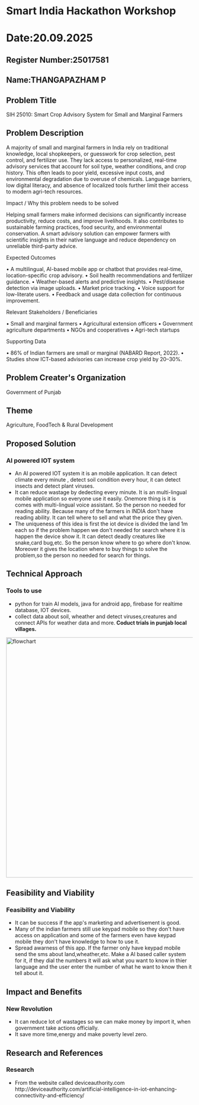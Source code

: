 # Smart India Hackathon Workshop
# Date:20.09.2025
## Register Number:25017581
## Name:THANGAPAZHAM P
## Problem Title
SIH 25010: Smart Crop Advisory System for Small and Marginal Farmers
## Problem Description
A majority of small and marginal farmers in India rely on traditional knowledge, local shopkeepers, or guesswork for crop selection, pest control, and fertilizer use. They lack access to personalized, real-time advisory services that account for soil type, weather conditions, and crop history. This often leads to poor yield, excessive input costs, and environmental degradation due to overuse of chemicals. Language barriers, low digital literacy, and absence of localized tools further limit their access to modern agri-tech resources.

Impact / Why this problem needs to be solved

Helping small farmers make informed decisions can significantly increase productivity, reduce costs, and improve livelihoods. It also contributes to sustainable farming practices, food security, and environmental conservation. A smart advisory solution can empower farmers with scientific insights in their native language and reduce dependency on unreliable third-party advice.

Expected Outcomes

• A multilingual, AI-based mobile app or chatbot that provides real-time, location-specific crop advisory.
• Soil health recommendations and fertilizer guidance.
• Weather-based alerts and predictive insights.
• Pest/disease detection via image uploads.
• Market price tracking.
• Voice support for low-literate users.
• Feedback and usage data collection for continuous improvement.

Relevant Stakeholders / Beneficiaries

• Small and marginal farmers
• Agricultural extension officers
• Government agriculture departments
• NGOs and cooperatives
• Agri-tech startups

Supporting Data

• 86% of Indian farmers are small or marginal (NABARD Report, 2022).
• Studies show ICT-based advisories can increase crop yield by 20–30%.

## Problem Creater's Organization
Government of Punjab

## Theme
Agriculture, FoodTech & Rural Development

## Proposed Solution
<h3>AI powered IOT system</h3>
<ul><li>An AI powered IOT system it is an mobile application. It can detect climate every minute , detect soil condition every hour, it can detect insects and detect plant viruses.</li>
<li>It can reduce wastage by dedecting every minute. It is an multi-lingual mobile application so everyone use it easily. Onemore thing is it is comes with multi-lingual voice assistant. So the person no needed for reading ability. Because many of the farmers in INDIA don't have reading ability. It can tell where to sell and what the price they given.</li>
<li>The uniqueness of this idea is first the iot device is divided the land 1m each so if the problem happen we don't needed for search where it is happen the device show it. It can detect deadly creatures like snake,card bug,etc. So the person know where to go where don't know. Moreover it gives the location where to buy things to solve the problem,so the person no needed for search for things. </li></ul>

## Technical Approach
<h3>Tools to use</h3>
<ul><li>python for train AI models, java for android app, firebase for realtime database, IOT devices.
</li>
<li>collect data about soil, wheather and detect viruses,creatures and connect APIs for weather data and more.<b> Coduct trials in punjab local villages. </b></li></ul>
<img width="1152" height="648" alt="flowchart" src="https://github.com/user-attachments/assets/de512d19-29d8-40dd-b57d-7817040b01de" />


## Feasibility and Viability
<h3>Feasibility and Viability</h3>
<ul><li>It can be success if the app's marketing and advertisement is good.</li>
<li>Many of the indian farmers still use keypad mobile so they don't have access on application and some of the farmers even have keypad mobile they don't have knowledge to how to use it.</li>
<li>Spread awarness of this app. If the farmer only have keypad mobile send the sms about land,wheather,etc. Make a AI based caller system for it, if they dial the numbers it will ask what you want to know in thier language and the user enter the number of what he want to know then it tell about it.</li></ul>

## Impact and Benefits
<h3>New Revolution</h3>
<ul><li>It can reduce lot of wastages so we can make money by import it, when government take actions officially.</li>
<li>It save more time,energy and make poverty level zero.</li></ul>

## Research and References
<h3>Research</h3>
<ul><li>From the website called deviceauthority.com   http://deviceauthority.com/artificial-intelligence-in-iot-enhancing-connectivity-and-efficiency/</li></ul>

